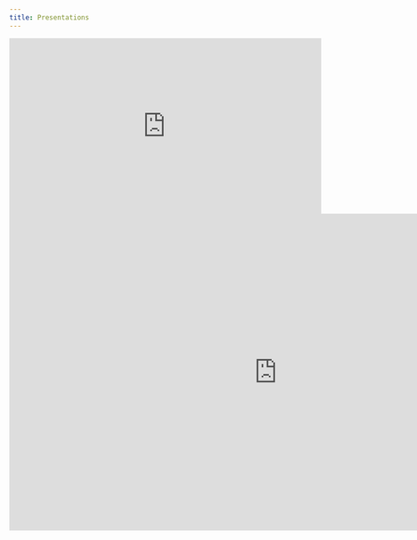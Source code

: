 ```yaml
---
title: Presentations
---
```


<iframe width="560" height="315" src="https://www.youtube.com/embed/hzk98jkGkqg" title="YouTube video player" frameborder="0" allow="accelerometer; autoplay; clipboard-write; encrypted-media; gyroscope; picture-in-picture" allowfullscreen></iframe>





<iframe src="https://docs.google.com/presentation/d/e/2PACX-1vRL9SRxQFgZ2hRYrz1yUgIl8oYcVHpRi4HPhLM-Yty4HU7giu2_ZIkzJrN42t-Arjx985ADDB2niH1g/embed?start=false&loop=false&delayms=3000" frameborder="0" width="960" height="569" allowfullscreen="true" mozallowfullscreen="true" webkitallowfullscreen="true"></iframe>





